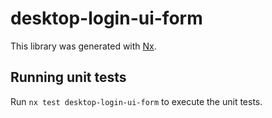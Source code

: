# desktop-login-ui-form

This library was generated with [Nx](https://nx.dev).

## Running unit tests

Run `nx test desktop-login-ui-form` to execute the unit tests.
